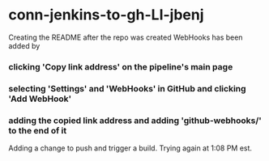 # conn-jenkins-to-gh-LI-jbenj
Creating the README after the repo was created
WebHooks has been added by 
### clicking 'Copy link address' on the pipeline's main page
### selecting 'Settings' and 'WebHooks' in GitHub and clicking 'Add WebHook'
### adding the copied link address and adding 'github-webhooks/' to the end of it

Adding a change to push and trigger a build.
Trying again at 1:08 PM est.
